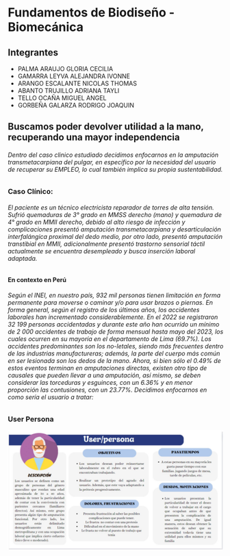 # Fundamentos de Biodiseño - Biomecánica
## Integrantes
* PALMA ARAUJO GLORIA CECILIA
* GAMARRA LEYVA ALEJANDRA IVONNE
* ARANGO ESCALANTE NICOLAS THOMAS
* ABANTO TRUJILLO ADRIANA TAYLI 
* TELLO OCAÑA MIGUEL ANGEL
* GORBEÑA GALARZA RODRIGO JOAQUIN


## Buscamos poder devolver utilidad a la mano, recuperando una mayor independencia

###### Dentro del caso clinico estudiado decidimos enfocarnos en la amputación transmetacarpiana del pulgar, en específico por la necesidad del usuario de recuperar su EMPLEO, lo cual también implica su propia sustentabilidad.

### Caso Clínico:

###### El paciente es un técnico electricista reparador de torres de alta tensión. Sufrió quemaduras de 3° grado en MMSS derecho (mano) y quemadura de 4° grado en MMII derecho, debido al alto riesgo de infección y complicaciones presentó amputación transmetacarpiana y desarticulación interfalángica proximal del dedo medio, por otro lado, presentó amputación transtibial en MMII, adicionalmente presentó trastorno sensorial táctil actualmente se encuentra desempleado y busca inserción laboral adaptada. 

#### En contexto en Perú

###### Según el INEI, en nuestro país, 932 mil personas tienen limitación en forma permanente para moverse o caminar y/o para usar brazos o piernas. En forma general, según el registro de los últimos años, los accidentes laborales han incrementado considerablemente. En el 2022 se registraron 32 199 personas accidentadas y durante este año han ocurrido un mínimo de 2 000 accidentes de trabajo de forma mensual hasta mayo del 2023, los cuales ocurren en su mayoría en el departamento de Lima (69.7%). Los accidentes predominantes son los no-letales, siendo más frecuentes dentro de las industrias manufactureras; además, la parte del cuerpo más común en ser lesionada son los dedos de la mano. Ahora, si bien sólo el 0.49% de estos eventos terminan en amputaciones directas, existen otro tipo de causales que pueden llevar a una amputación, así mismo, se deben considerar las torceduras y esguinces, con un 6.36% y en menor proporción las contusiones, con un 23.77%. Decidimos enfocarnos en como sería el usuario a tratar:

### User Persona

![UserPersona](https://github.com/T0mmyoo4/FunBioIB/blob/main/UserPersona.jpg)

